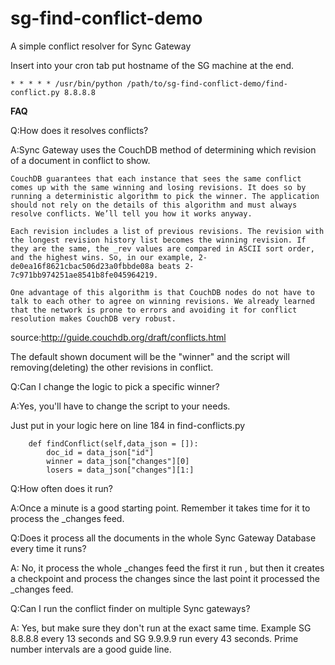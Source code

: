 # sg-find-conflict-demo
A simple conflict resolver for Sync Gateway


Insert into your cron tab 
put hostname of the SG machine at the end.
```
* * * * * /usr/bin/python /path/to/sg-find-conflict-demo/find-conflict.py 8.8.8.8
```

**FAQ**

Q:How does it resolves conflicts?

A:Sync Gateway uses the CouchDB method of determining which revision of a document in conflict to show.
```
CouchDB guarantees that each instance that sees the same conflict comes up with the same winning and losing revisions. It does so by running a deterministic algorithm to pick the winner. The application should not rely on the details of this algorithm and must always resolve conflicts. We’ll tell you how it works anyway.

Each revision includes a list of previous revisions. The revision with the longest revision history list becomes the winning revision. If they are the same, the _rev values are compared in ASCII sort order, and the highest wins. So, in our example, 2-de0ea16f8621cbac506d23a0fbbde08a beats 2-7c971bb974251ae8541b8fe045964219.

One advantage of this algorithm is that CouchDB nodes do not have to talk to each other to agree on winning revisions. We already learned that the network is prone to errors and avoiding it for conflict resolution makes CouchDB very robust.
```
source:http://guide.couchdb.org/draft/conflicts.html

The default shown document will be the "winner" and the script will removing(deleting) the other revisions in conflict.


Q:Can I change the logic to pick a specific winner?

A:Yes, you'll have to change the script to your needs. 

Just put in your logic here on line 184 in find-conflicts.py
```
	def findConflict(self,data_json = []):
		doc_id = data_json["id"]
		winner = data_json["changes"][0]
		losers = data_json["changes"][1:]
```

Q:How often does it run?

A:Once a minute is a good starting point. Remember it takes time for it to process the _changes feed.

Q:Does it process all the documents in the whole Sync Gateway Database every time it runs?

A: No, it process the whole _changes feed the first it run , but then it creates a checkpoint and process the changes since the last point it processed the _changes feed.

Q:Can I run the conflict finder on multiple Sync gateways?

A: Yes, but make sure they don't run at the exact same time. Example SG 8.8.8.8 every 13 seconds and SG 9.9.9.9 run every 43 seconds. Prime number intervals are a good guide line.
